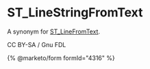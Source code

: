 # ST\_LineStringFromText

A synonym for [ST\_LineFromText](st_linefromtext.md).

CC BY-SA / Gnu FDL

{% @marketo/form formId="4316" %}
